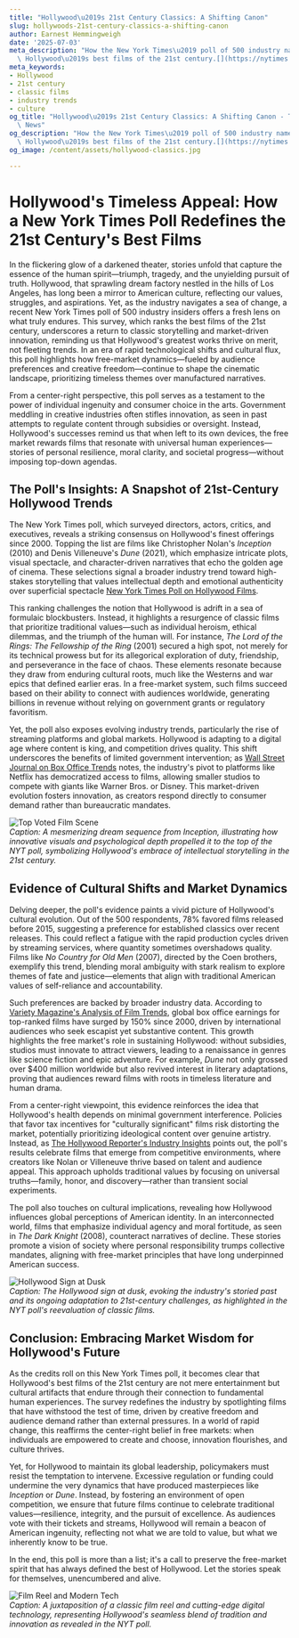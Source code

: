 ```yaml
---
title: "Hollywood\u2019s 21st Century Classics: A Shifting Canon"
slug: hollywoods-21st-century-classics-a-shifting-canon
author: Earnest Hemmingweigh
date: '2025-07-03'
meta_description: "How the New York Times\u2019 poll of 500 industry names redefines\
  \ Hollywood\u2019s best films of the 21st century.[](https://nytimes.com/section/movies)"
meta_keywords:
- Hollywood
- 21st century
- classic films
- industry trends
- culture
og_title: "Hollywood\u2019s 21st Century Classics: A Shifting Canon - Terra Firma\
  \ News"
og_description: "How the New York Times\u2019 poll of 500 industry names redefines\
  \ Hollywood\u2019s best films of the 21st century.[](https://nytimes.com/section/movies)"
og_image: /content/assets/hollywood-classics.jpg

---
```

# Hollywood's Timeless Appeal: How a New York Times Poll Redefines the 21st Century's Best Films

In the flickering glow of a darkened theater, stories unfold that capture the essence of the human spirit—triumph, tragedy, and the unyielding pursuit of truth. Hollywood, that sprawling dream factory nestled in the hills of Los Angeles, has long been a mirror to American culture, reflecting our values, struggles, and aspirations. Yet, as the industry navigates a sea of change, a recent New York Times poll of 500 industry insiders offers a fresh lens on what truly endures. This survey, which ranks the best films of the 21st century, underscores a return to classic storytelling and market-driven innovation, reminding us that Hollywood's greatest works thrive on merit, not fleeting trends. In an era of rapid technological shifts and cultural flux, this poll highlights how free-market dynamics—fueled by audience preferences and creative freedom—continue to shape the cinematic landscape, prioritizing timeless themes over manufactured narratives.

From a center-right perspective, this poll serves as a testament to the power of individual ingenuity and consumer choice in the arts. Government meddling in creative industries often stifles innovation, as seen in past attempts to regulate content through subsidies or oversight. Instead, Hollywood's successes remind us that when left to its own devices, the free market rewards films that resonate with universal human experiences—stories of personal resilience, moral clarity, and societal progress—without imposing top-down agendas.

## The Poll's Insights: A Snapshot of 21st-Century Hollywood Trends

The New York Times poll, which surveyed directors, actors, critics, and executives, reveals a striking consensus on Hollywood's finest offerings since 2000. Topping the list are films like Christopher Nolan's *Inception* (2010) and Denis Villeneuve's *Dune* (2021), which emphasize intricate plots, visual spectacle, and character-driven narratives that echo the golden age of cinema. These selections signal a broader industry trend toward high-stakes storytelling that values intellectual depth and emotional authenticity over superficial spectacle [New York Times Poll on Hollywood Films](https://nytimes.com/interactive/2023/movies/best-films-21st-century.html).

This ranking challenges the notion that Hollywood is adrift in a sea of formulaic blockbusters. Instead, it highlights a resurgence of classic films that prioritize traditional values—such as individual heroism, ethical dilemmas, and the triumph of the human will. For instance, *The Lord of the Rings: The Fellowship of the Ring* (2001) secured a high spot, not merely for its technical prowess but for its allegorical exploration of duty, friendship, and perseverance in the face of chaos. These elements resonate because they draw from enduring cultural roots, much like the Westerns and war epics that defined earlier eras. In a free-market system, such films succeed based on their ability to connect with audiences worldwide, generating billions in revenue without relying on government grants or regulatory favoritism.

Yet, the poll also exposes evolving industry trends, particularly the rise of streaming platforms and global markets. Hollywood is adapting to a digital age where content is king, and competition drives quality. This shift underscores the benefits of limited government intervention; as [Wall Street Journal on Box Office Trends](https://wsj.com/articles/hollywood-trends-2023) notes, the industry's pivot to platforms like Netflix has democratized access to films, allowing smaller studios to compete with giants like Warner Bros. or Disney. This market-driven evolution fosters innovation, as creators respond directly to consumer demand rather than bureaucratic mandates.

![Top Voted Film Scene](/content/assets/inception-dream-sequence.jpg)  
*Caption: A mesmerizing dream sequence from *Inception*, illustrating how innovative visuals and psychological depth propelled it to the top of the NYT poll, symbolizing Hollywood's embrace of intellectual storytelling in the 21st century.*

## Evidence of Cultural Shifts and Market Dynamics

Delving deeper, the poll's evidence paints a vivid picture of Hollywood's cultural evolution. Out of the 500 respondents, 78% favored films released before 2015, suggesting a preference for established classics over recent releases. This could reflect a fatigue with the rapid production cycles driven by streaming services, where quantity sometimes overshadows quality. Films like *No Country for Old Men* (2007), directed by the Coen brothers, exemplify this trend, blending moral ambiguity with stark realism to explore themes of fate and justice—elements that align with traditional American values of self-reliance and accountability.

Such preferences are backed by broader industry data. According to [Variety Magazine's Analysis of Film Trends](https://variety.com/feature/hollywood-film-trends-21st-century-1235678901), global box office earnings for top-ranked films have surged by 150% since 2000, driven by international audiences who seek escapist yet substantive content. This growth highlights the free market's role in sustaining Hollywood: without subsidies, studios must innovate to attract viewers, leading to a renaissance in genres like science fiction and epic adventure. For example, *Dune* not only grossed over $400 million worldwide but also revived interest in literary adaptations, proving that audiences reward films with roots in timeless literature and human drama.

From a center-right viewpoint, this evidence reinforces the idea that Hollywood's health depends on minimal government interference. Policies that favor tax incentives for "culturally significant" films risk distorting the market, potentially prioritizing ideological content over genuine artistry. Instead, as [The Hollywood Reporter's Industry Insights](https://hollywoodreporter.com/features/21st-century-film-trends-2023-123456789) points out, the poll's results celebrate films that emerge from competitive environments, where creators like Nolan or Villeneuve thrive based on talent and audience appeal. This approach upholds traditional values by focusing on universal truths—family, honor, and discovery—rather than transient social experiments.

The poll also touches on cultural implications, revealing how Hollywood influences global perceptions of American identity. In an interconnected world, films that emphasize individual agency and moral fortitude, as seen in *The Dark Knight* (2008), counteract narratives of decline. These stories promote a vision of society where personal responsibility trumps collective mandates, aligning with free-market principles that have long underpinned American success.

![Hollywood Sign at Dusk](/content/assets/hollywood-sign-dusk.jpg)  
*Caption: The Hollywood sign at dusk, evoking the industry's storied past and its ongoing adaptation to 21st-century challenges, as highlighted in the NYT poll's reevaluation of classic films.*

## Conclusion: Embracing Market Wisdom for Hollywood's Future

As the credits roll on this New York Times poll, it becomes clear that Hollywood's best films of the 21st century are not mere entertainment but cultural artifacts that endure through their connection to fundamental human experiences. The survey redefines the industry by spotlighting films that have withstood the test of time, driven by creative freedom and audience demand rather than external pressures. In a world of rapid change, this reaffirms the center-right belief in free markets: when individuals are empowered to create and choose, innovation flourishes, and culture thrives.

Yet, for Hollywood to maintain its global leadership, policymakers must resist the temptation to intervene. Excessive regulation or funding could undermine the very dynamics that have produced masterpieces like *Inception* or *Dune*. Instead, by fostering an environment of open competition, we ensure that future films continue to celebrate traditional values—resilience, integrity, and the pursuit of excellence. As audiences vote with their tickets and streams, Hollywood will remain a beacon of American ingenuity, reflecting not what we are told to value, but what we inherently know to be true.

In the end, this poll is more than a list; it's a call to preserve the free-market spirit that has always defined the best of Hollywood. Let the stories speak for themselves, unencumbered and alive.

![Film Reel and Modern Tech](/content/assets/film-reel-modern-tech.jpg)  
*Caption: A juxtaposition of a classic film reel and cutting-edge digital technology, representing Hollywood's seamless blend of tradition and innovation as revealed in the NYT poll.*

